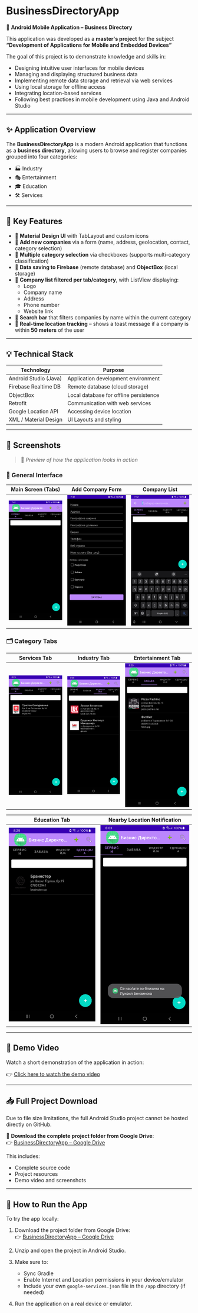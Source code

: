 # BusinessDirectoryApp

📱 **Android Mobile Application – Business Directory**

This application was developed as a **master's project** for the subject  
**“Development of Applications for Mobile and Embedded Devices”**  

The goal of this project is to demonstrate knowledge and skills in:
- Designing intuitive user interfaces for mobile devices
- Managing and displaying structured business data
- Implementing remote data storage and retrieval via web services
- Using local storage for offline access
- Integrating location-based services
- Following best practices in mobile development using Java and Android Studio

---

## ✨ Application Overview

The **BusinessDirectoryApp** is a modern Android application that functions as a **business directory**, allowing users to browse and register companies grouped into four categories:

- 🏭 Industry  
- 🎭 Entertainment  
- 🎓 Education  
- 🛠️ Services

---

## 🧩 Key Features

- 🔹 **Material Design UI** with TabLayout and custom icons  
- 🔹 **Add new companies** via a form (name, address, geolocation, contact, category selection)
- 🔹 **Multiple category selection** via checkboxes (supports multi-category classification)
- 🔹 **Data saving to Firebase** (remote database) and **ObjectBox** (local storage)
- 🔹 **Company list filtered per tab/category**, with ListView displaying:
  - Logo
  - Company name
  - Address
  - Phone number
  - Website link
- 🔹 **Search bar** that filters companies by name within the current category
- 🔹 **Real-time location tracking** – shows a toast message if a company is within **50 meters** of the user

---

## 💡 Technical Stack

| Technology           | Purpose                                |
|----------------------|----------------------------------------|
| Android Studio (Java) | Application development environment   |
| Firebase Realtime DB | Remote database (cloud storage)        |
| ObjectBox            | Local database for offline persistence |
| Retrofit             | Communication with web services        |
| Google Location API  | Accessing device location              |
| XML / Material Design| UI Layouts and styling                 |

---

## 📸 Screenshots

> 📍 *Preview of how the application looks in action*

### 📂 General Interface

| Main Screen (Tabs) | Add Company Form | Company List |
|--------------------|------------------|--------------|
| ![Main](picures/1.jpg) | ![Form](picures/2.jpg) | ![List](picures/3.jpg) |

### 🗂️ Category Tabs

| Services Tab | Industry Tab | Entertainment Tab |
|--------------|--------------|-------------------|
| ![Services](picures/4.jpg) | ![Industry](picures/6.jpg) | ![Entertainment](picures/5.jpg) |

| Education Tab | Nearby Location Notification |
|----------------|------------------------------|
| ![Education](picures/7.jpg) | ![Notification](picures/8.jpg) |

---

## 🎥 Demo Video

Watch a short demonstration of the application in action:

👉 [Click here to watch the demo video](https://github.com/Ivana-Gerchakova/BusinessDirectoryApp/raw/main/Demo%20video-app.mp4)

---

## 📥 Full Project Download

Due to file size limitations, the full Android Studio project cannot be hosted directly on GitHub.

🔗 **Download the complete project folder from Google Drive**:  
👉 [BusinessDirectoryApp – Google Drive](https://drive.google.com/drive/folders/1reKHHIo1iXXYCjvpuOX-Zwud41_V6gb1?usp=sharing)

This includes:
- Complete source code
- Project resources
- Demo video and screenshots

---

## 🚀 How to Run the App

To try the app locally:

1. Download the project folder from Google Drive:  
   👉 [BusinessDirectoryApp – Google Drive](https://drive.google.com/drive/folders/1reKHHIo1iXXYCjvpuOX-Zwud41_V6gb1?usp=sharing)

2. Unzip and open the project in Android Studio.

3. Make sure to:
   - Sync Gradle
   - Enable Internet and Location permissions in your device/emulator
   - Include your own `google-services.json` file in the `/app` directory (if needed)

4. Run the application on a real device or emulator.


